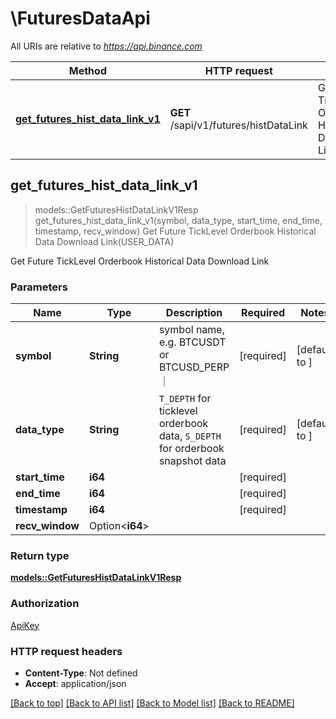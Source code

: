 # \FuturesDataApi

All URIs are relative to *https://api.binance.com*

Method | HTTP request | Description
------------- | ------------- | -------------
[**get_futures_hist_data_link_v1**](FuturesDataApi.md#get_futures_hist_data_link_v1) | **GET** /sapi/v1/futures/histDataLink | Get Future TickLevel Orderbook Historical Data Download Link(USER_DATA)



## get_futures_hist_data_link_v1

> models::GetFuturesHistDataLinkV1Resp get_futures_hist_data_link_v1(symbol, data_type, start_time, end_time, timestamp, recv_window)
Get Future TickLevel Orderbook Historical Data Download Link(USER_DATA)

Get Future TickLevel Orderbook Historical Data Download Link

### Parameters


Name | Type | Description  | Required | Notes
------------- | ------------- | ------------- | ------------- | -------------
**symbol** | **String** | symbol name, e.g. BTCUSDT or BTCUSD_PERP ｜ | [required] |[default to ]
**data_type** | **String** | `T_DEPTH` for ticklevel orderbook data, `S_DEPTH` for orderbook snapshot data | [required] |[default to ]
**start_time** | **i64** |  | [required] |
**end_time** | **i64** |  | [required] |
**timestamp** | **i64** |  | [required] |
**recv_window** | Option<**i64**> |  |  |

### Return type

[**models::GetFuturesHistDataLinkV1Resp**](GetFuturesHistDataLinkV1Resp.md)

### Authorization

[ApiKey](../README.md#ApiKey)

### HTTP request headers

- **Content-Type**: Not defined
- **Accept**: application/json

[[Back to top]](#) [[Back to API list]](../README.md#documentation-for-api-endpoints) [[Back to Model list]](../README.md#documentation-for-models) [[Back to README]](../README.md)

